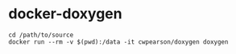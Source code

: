 # docker-doxygen

    cd /path/to/source
    docker run --rm -v $(pwd):/data -it cwpearson/doxygen doxygen